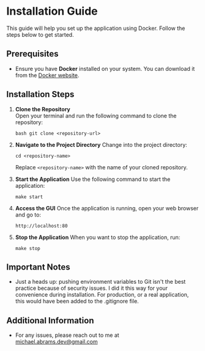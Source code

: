 # Installation Guide

This guide will help you set up the application using Docker. Follow the steps below to get started.

## Prerequisites

- Ensure you have **Docker** installed on your system. You can download it from the [Docker website](https://www.docker.com/get-started).

## Installation Steps

1. **Clone the Repository**  
   Open your terminal and run the following command to clone the repository:

   ```
   bash git clone <repository-url>
   ```

2. **Navigate to the Project Directory**
   Change into the project directory:

   ```
   cd <repository-name>
   ```

   Replace `<repository-name>` with the name of your cloned repository.

3. **Start the Application**
   Use the following command to start the application:

   ```
   make start
   ```

4. **Access the GUI**
   Once the application is running, open your web browser and go to:

   ```
   http://localhost:80
   ```

5. **Stop the Application**
   When you want to stop the application, run:
   ```
   make stop
   ```

## Important Notes

- Just a heads up: pushing environment variables to Git isn't the best practice because of security issues. I did it this way for your convenience during installation. For production, or a real application, this would have been added to the .gitignore file.

## Additional Information

- For any issues, please reach out to me at michael.abrams.dev@gmail.com
